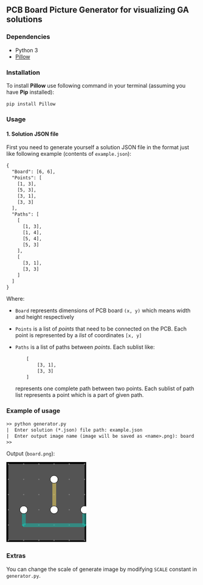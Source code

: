 ## PCB Board Picture Generator for visualizing GA solutions

### Dependencies
- Python 3
- [Pillow](https://python-pillow.org)

### Installation
To install **Pillow** use following command in your terminal (assuming you have **Pip** installed):
```
pip install Pillow
```

### Usage
#### 1. Solution JSON file
First you need to generate yourself a solution JSON file in the format just like following example (contents of `example.json`):
```
{
  "Board": [6, 6],
  "Points": [
    [1, 3],
    [5, 3],
    [3, 1],
    [3, 3]
  ],
  "Paths": [
    [
      [1, 3],
      [1, 4],
      [5, 4],
      [5, 3]
    ],
    [
      [3, 1],
      [3, 3]
    ]
  ]
}
```

Where:

- `Board` represents dimensions of PCB board `(x, y)` which means width and height respectively
- `Points` is a list of *points* that need to be connected on the PCB. Each point is represented by a *list* of coordinates `[x, y]` 
- `Paths` is a list of paths between *points*. Each sublist like:

    ```
        [
            [3, 1],
            [3, 3]
        ]
    ```
    represents one complete path between two points. Each sublist of path list represents a point which is a part of given path.

### Example of usage
```
>> python generator.py 
|  Enter solution (*.json) file path: example.json
|  Enter output image name (image will be saved as <name>.png): board
>> 
```
Output (`board.png`):

![example](./board.png "board.png")

### Extras
You can change the scale of generate image by modifying `SCALE` constant in `generator.py`.
